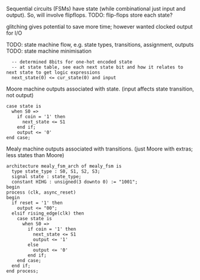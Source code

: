 <!-- SPDX-License-Identifier: zlib-acknowledgement -->
Sequential circuits (FSMs) have state (while combinational just input and output).
So, will involve flipflops.
TODO: flip-flops store each state?

glitching gives potential to save more time; however wanted clocked output for I/O


TODO: state machine flow, e.g. state types, transitions, assignment, outputs
TODO: state machine minimisation


```
  -- determined 8bits for one-hot encoded state 
  -- at state table, see each next state bit and how it relates to next state to get logic expressions
  next_state(0) <= cur_state(0) and input
```


Moore machine outputs associated with state.
(input affects state transition, not output)
```
case state is
  when S0 =>
    if coin = '1' then
      next_state <= S1
    end if;
    output <= '0'
end case;
```
Mealy machine outputs associated with transitions.
(just Moore with extras; less states than Moore)
```
architecture mealy_fsm_arch of mealy_fsm is
  type state_type : S0, S1, S2, S3;
  signal state : state_type;
  constant HIHG : unsigned(3 downto 0) := "1001";
begin
process (clk, async_reset)
begin
  if reset = '1' then
    output <= "00";
  elsif rising_edge(clk) then
    case state is
      when S0 =>
        if coin = '1' then
          next_state <= S1
          output <= '1'
        else
          output <= '0'
        end if;
    end case;
  end if;
end process;
```
